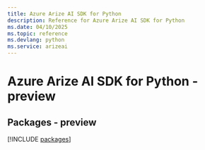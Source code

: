 ```yaml
---
title: Azure Arize AI SDK for Python
description: Reference for Azure Arize AI SDK for Python
ms.date: 04/10/2025
ms.topic: reference
ms.devlang: python
ms.service: arizeai
---
```

# Azure Arize AI SDK for Python - preview
## Packages - preview
[!INCLUDE [packages](arize-ai-index.md)]